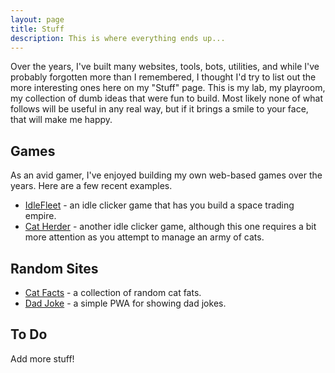 ```yaml
---
layout: page
title: Stuff
description: This is where everything ends up...
---
```


Over the years, I've built many websites, tools, bots, utilities, and while I've probably forgotten more than I remembered, I thought I'd try to list out the more interesting ones here on my "Stuff" page. This is my lab, my playroom, my collection of dumb ideas that were fun to build. Most likely none of what follows will be useful in any real way, but if it brings a smile to your face, that will make me happy.

## Games

As an avid gamer, I've enjoyed building my own web-based games over the years. Here are a few recent examples.

* [IdleFleet](https://idlefleet.netlify.app/) - an idle clicker game that has you build a space trading empire.
* [Cat Herder](https://catherder.netlify.app/) - another idle clicker game, although this one requires a bit more attention as you attempt to manage an army of cats.

## Random Sites

* [Cat Facts](https://codepen.io/cfjedimaster/full/jEbGKpV) - a collection of random cat fats.
* [Dad Joke](https://mydadjoke.netlify.app/) - a simple PWA for showing dad jokes.

## To Do

Add more stuff!
